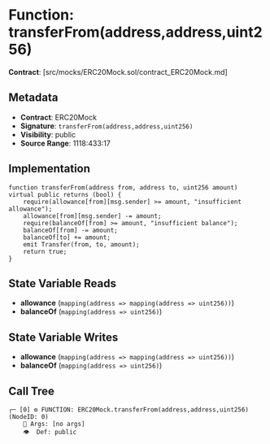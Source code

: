 # Function: transferFrom(address,address,uint256)

**Contract**: [src/mocks/ERC20Mock.sol/contract_ERC20Mock.md]

## Metadata

- **Contract**: ERC20Mock
- **Signature**: `transferFrom(address,address,uint256)`
- **Visibility**: public
- **Source Range**: 1118:433:17

## Implementation

```solidity
function transferFrom(address from, address to, uint256 amount) virtual public returns (bool) {
    require(allowance[from][msg.sender] >= amount, "insufficient allowance");
    allowance[from][msg.sender] -= amount;
    require(balanceOf[from] >= amount, "insufficient balance");
    balanceOf[from] -= amount;
    balanceOf[to] += amount;
    emit Transfer(from, to, amount);
    return true;
}
```

## State Variable Reads

- **allowance** (`mapping(address => mapping(address => uint256))`)
- **balanceOf** (`mapping(address => uint256)`)

## State Variable Writes

- **allowance** (`mapping(address => mapping(address => uint256))`)
- **balanceOf** (`mapping(address => uint256)`)

## Call Tree

```
┌─ [0] ⚙️ FUNCTION: ERC20Mock.transferFrom(address,address,uint256) (NodeID: 0)
    💬 Args: [no args]
    👁️  Def: public
```
